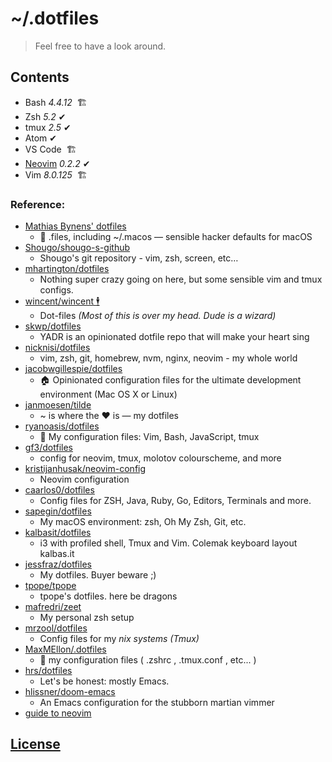 # ~/.dotfiles #
 
> Feel free to have a look around.

<!-- <div align="center"> -->
<!--   <br> -->
<!--   <img src="https://raw.githubusercontent.com/dunstontc/dotfiles/master/misc/shellshot1.png" alt="screenshot"/> -->
<!--   <br><br> -->
<!-- </div> -->



## Contents ##
  - Bash *4.4.12* &nbsp;🏗 
  - Zsh *5.2* ✔
  - tmux *2.5* ✔
  - Atom ✔
  - VS Code &nbsp;🏗 
  - [Neovim](https://github.com/dunstontc/nvim.d) *0.2.2* ✔
  - Vim *8.0.125* &nbsp;🏗 


### Reference: ###
  - [Mathias Bynens' dotfiles](https://github.com/mathiasbynens/dotfiles)
    - 🔧 .files, including ~/.macos — sensible hacker defaults for macOS
  - [Shougo/shougo-s-github](https://github.com/Shougo/shougo-s-github)
    - Shougo's git repository - vim, zsh, screen, etc…
  - [mhartington/dotfiles](https://github.com/mhartington/dotfiles)
    - Nothing super crazy going on here, but some sensible vim and tmux configs.
  - [wincent/wincent 🕴](https://github.com/wincent/wincent)
    - Dot-files *(Most of this is over my head. Dude is a wizard)*
  - [skwp/dotfiles](https://github.com/skwp/dotfiles)
    - YADR is an opinionated dotfile repo that will make your heart sing
  - [nicknisi/dotfiles](https://github.com/nicknisi/dotfiles/blob/master/config/nvim/init.vim)
    - vim, zsh, git, homebrew, nvm, nginx, neovim - my whole world
  - [jacobwgillespie/dotfiles](https://github.com/jacobwgillespie/dotfiles)
    - 🏠 Opinionated configuration files for the ultimate development environment (Mac OS X or Linux)
  - [janmoesen/tilde](https://github.com/janmoesen/tilde)
    - ~ is where the ♥ is — my dotfiles
  - [ryanoasis/dotfiles](https://github.com/ryanoasis/dotfiles)
    - 📃 My configuration files: Vim, Bash, JavaScript, tmux
  - [gf3/dotfiles](https://github.com/gf3/dotfiles)
    - config for neovim, tmux, molotov colourscheme, and more
  - [kristijanhusak/neovim-config](https://github.com/kristijanhusak/neovim-config)
    - Neovim configuration
  - [caarlos0/dotfiles](https://github.com/caarlos0/dotfiles)
    - Config files for ZSH, Java, Ruby, Go, Editors, Terminals and more.
  - [sapegin/dotfiles](https://github.com/sapegin/dotfiles)
    - My macOS environment: zsh, Oh My Zsh, Git, etc.
  - [kalbasit/dotfiles](https://github.com/kalbasit/dotfiles)
    - i3 with profiled shell, Tmux and Vim. Colemak keyboard layout kalbas.it
  - [jessfraz/dotfiles](https://github.com/jessfraz/dotfiles)
    - My dotfiles. Buyer beware ;)
  - [tpope/tpope](https://github.com/tpope/tpope)
    - tpope's dotfiles. here be dragons
  - [mafredri/zeet](https://github.com/mafredri/zeet)
    - My personal zsh setup
  - [mrzool/dotfiles](https://github.com/mrzool/dotfiles)
    - Config files for my *nix systems* *(Tmux)*
  - [MaxMEllon/.dotfiles](https://github.com/MaxMEllon/.dotfiles)
    - 🔧 my configuration files ( .zshrc , .tmux.conf , etc... ) 
  - [hrs/dotfiles](https://github.com/hrs/dotfiles)
    - Let's be honest: mostly Emacs.
  - [hlissner/doom-emacs](https://github.com/hlissner/doom-emacs)
    - An Emacs configuration for the stubborn martian vimmer
  - [guide to neovim](http://nerditya.com/code/guide-to-neovim/)

## [License](https://github.com/dunstontc/dotfiles/blob/master/LICENSE.md) ##

